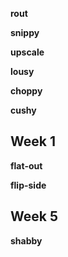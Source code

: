 
**rout**

**snippy**

**upscale**

**lousy** 

**choppy** 

**cushy** 

## Week 1 

**flat-out** 

**flip-side**

## Week 5 

**shabby**

